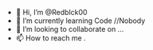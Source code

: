 - 👋 Hi, I’m @Redblck00
- 🌱 I’m currently learning Code //Nobody
- 💞️ I’m looking to collaborate on ...
- 📫 How to reach me .

<!---
Redblck00/Redblck00 is a ✨ special ✨ repository because its `README.md` (this file) appears on your GitHub profile.
You can click the Preview link to take a look at your changes.
--->
